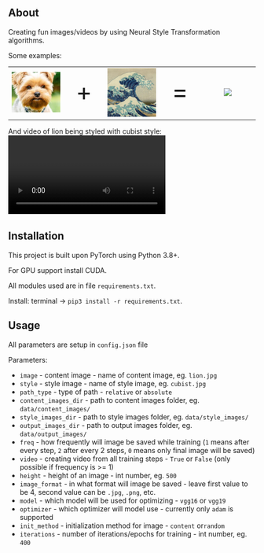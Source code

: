 ## About

Creating fun images/videos by using Neural Style Transformation algorithms.

Some examples:

<!-- <p float="left">
  <img src="data/input_images/dog.jpeg" width="100" />
  <span style="font-size: 30px; margin: 0 10px;">+</span>
  <img src="data/style_images/wave_crop.jpg" width="100" />
  <span style="font-size: 30px; margin: 0 10px;">=</span>
  <img src="data/output_images/styled_dog_wave_crop/0300.jpg" width="100" />
</p> -->

<table style="border-collapse: collapse; border: 0;">
  <tr style="border: none;">
    <td align="center" width="100" style="border: none;">
      <img src="data/input_images/dog.jpeg" width="100" />
    </td>
    <td align="center" style="border: none; font-size: 50px;" >
      +
    </td>
    <td align="center" width="100" style="border: none;">
      <img src="data/style_images/wave_crop.jpg" width="100" />
    </td>
    <td align="center" style="border: none; font-size: 50px;">
      =
    </td>
    <td align="center" width="100" style="border: none;">
      <img src="data/output_images/styled_dog_wave_crop/0300.jpg" width="100" />
    </td>
  </tr>
</table>

And video of lion being styled with cubist style: <br>
<video width="320" controls>

<source src="data/output_images/styled_lion_cubist/training_footage.mp4" type="video/mp4">
</video>

## Installation

This project is built upon PyTorch using Python 3.8+.

For GPU support install CUDA.

All modules used are in file `requirements.txt`.

Install: terminal -> `pip3 install -r requirements.txt`.

## Usage

All parameters are setup in `config.json` file

Parameters: <br>

-   `image` - content image - name of content image, eg. `lion.jpg` <br>
-   `style` - style image - name of style image, eg. `cubist.jpg` <br>
-   `path_type` - type of path - `relative` or `absolute`
-   `content_images_dir` - path to content images folder, eg. `data/content_images/` <br>
-   `style_images_dir` - path to style images folder, eg. `data/style_images/` <br>
-   `output_images_dir` - path to output images folder, eg. `data/output_images/` <br>
-   `freq` - how frequently will image be saved while training (`1` means after every step, `2` after every 2 steps, `0` means only final image will be saved) <br>
-   `video` - creating video from all training steps - `True` or `False` (only possible if frequency is >= 1) <br>
-   `height` - height of an image - int number, eg. `500` <br>
-   `image_format` - in what format will image be saved - leave first value to be 4, second value can be `.jpg`, `.png`, etc. <br>
-   `model` - which model will be used for optimizing - `vgg16` or `vgg19` <br>
-   `optimizer` - which optimizer will model use - currently only `adam` is supported<br>
-   `init_method` - initialization method for image - `content` or`random` <br>
-   `iterations` - number of iterations/epochs for training - int number, eg. `400` <br>
